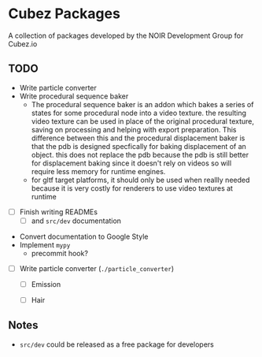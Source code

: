# Cubez Packages
A collection of packages developed by the NOIR Development Group for Cubez.io

## TODO
- Write particle converter
- Write procedural sequence baker
  - The procedural sequence baker is an addon which bakes a series of states for some procedural node into a video texture. the resulting video texture can be used in place of the original procedural texture, saving on processing and helping with export preparation. This difference between this and the procedural displacement baker is that the pdb is designed specfically for baking displacement of an object. this does not replace the pdb because the pdb is still better for displacement baking since it doesn't rely on videos so will require less memory for runtime engines.
  - for gltf target platforms, it should only be used when reallly needed because it is very costly for renderers to use video textures at runtime
- [ ] Finish writing READMEs
  - [ ] and `src/dev` documentation
- Convert documentation to Google Style
- Implement `mypy`
  - precommit hook?
- [ ] Write particle converter (`./particle_converter`)
  - [ ] Emission
  - [ ] Hair


## Notes
- `src/dev` could be released as a free package for developers